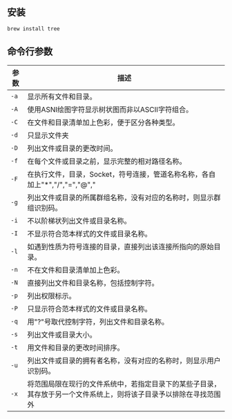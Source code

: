 ## 安装

```shell
brew install tree
```

## 命令行参数
参数 | 描述
--|--
`-a` | 显示所有文件和目录。
`-A` | 使用ASNI绘图字符显示树状图而非以ASCII字符组合。
`-C` | 在文件和目录清单加上色彩，便于区分各种类型。
`-d` | 只显示文件夹
`-D` | 列出文件或目录的更改时间。
`-f` | 在每个文件或目录之前，显示完整的相对路径名称。
`-F` | 在执行文件，目录，Socket，符号连接，管道名称名称，各自加上"*","/","=","@","|"号。
`-g` | 列出文件或目录的所属群组名称，没有对应的名称时，则显示群组识别码。
`-i` | 不以阶梯状列出文件或目录名称。
`-I` | 不显示符合范本样式的文件或目录名称。
`-l` | 如遇到性质为符号连接的目录，直接列出该连接所指向的原始目录。
`-n` | 不在文件和目录清单加上色彩。
`-N` | 直接列出文件和目录名称，包括控制字符。
`-p` | 列出权限标示。
`-P` | 只显示符合范本样式的文件或目录名称。
`-q` | 用"?"号取代控制字符，列出文件和目录名称。
`-s` | 列出文件或目录大小。
`-t` | 用文件和目录的更改时间排序。
`-u` | 列出文件或目录的拥有者名称，没有对应的名称时，则显示用户识别码。
`-x` | 将范围局限在现行的文件系统中，若指定目录下的某些子目录，其存放于另一个文件系统上，则将该子目录予以排除在寻找范围外